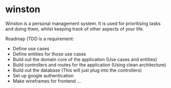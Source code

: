 # winston

Winston is a personal management system. It is used for prioritising tasks and doing them, whilst keeping track of other aspects of your life.

Roadmap (TDD is a requirement:
- Define use cases
- Define entities for those use cases
- Build out the domain core of the application (Use cases and entities)
- Build controllers and routes for the application (Using clean architecture)
- Build out the database (This will just plug into the controllers)
- Set up google authentication
- Make wireframes for frontend
...
